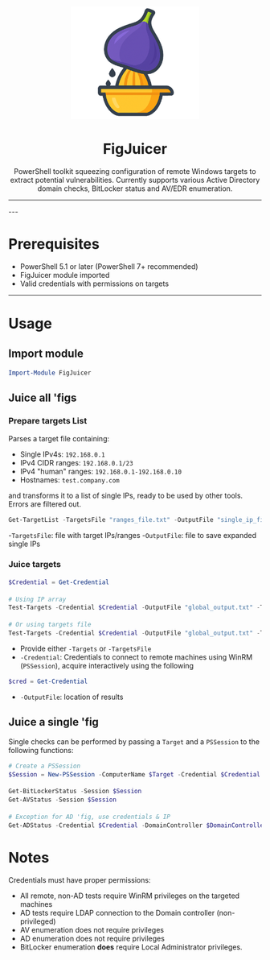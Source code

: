 <p align="center"><img src="./figjuicer.png" width="256" alt="FigJuicer"></p>

<h1 align="center">FigJuicer</h1>

<p align="center">PowerShell toolkit squeezing configuration of remote Windows targets to extract potential vulnerabilities. Currently supports various Active Directory domain checks, BitLocker status and AV/EDR enumeration.</p>

<hr>
---

# Prerequisites

- PowerShell 5.1 or later (PowerShell 7+ recommended)  
- FigJuicer module imported
- Valid credentials with permissions on targets  

---

# Usage
## Import module
```powershell
Import-Module FigJuicer
```

## Juice all 'figs
### Prepare targets List

Parses a target file containing:
- Single IPv4s: `192.168.0.1`
- IPv4 CIDR ranges: `192.168.0.1/23`
- IPv4 "human" ranges: `192.168.0.1-192.168.0.10`
- Hostnames: `test.company.com`

and transforms it to a list of single IPs, ready to be used by other tools. Errors are filtered out.

```powershell
Get-TargetList -TargetsFile "ranges_file.txt" -OutputFile "single_ip_file.txt"
```
-`TargetsFile`: file with target IPs/ranges
-`OutputFile`: file to save expanded single IPs

### Juice targets
```powershell
$Credential = Get-Credential

# Using IP array
Test-Targets -Credential $Credential -OutputFile "global_output.txt" -Targets $Targets

# Or using targets file
Test-Targets -Credential $Credential -OutputFile "global_output.txt" -TargetsFile "single_ip_file.txt"
```
- Provide either `-Targets` or `-TargetsFile`
- `-Credential`: Credentials to connect to remote machines using WinRM (`PSSession`), acquire interactively using the following
```powershell
$cred = Get-Credential
```
- `-OutputFile`: location of results

## Juice a single 'fig

Single checks can be performed by passing a `Target` and a `PSSession` to the following functions:
```powershell
# Create a PSSession
$Session = New-PSSession -ComputerName $Target -Credential $Credential

Get-BitLockerStatus -Session $Session
Get-AVStatus -Session $Session

# Exception for AD 'fig, use credentials & IP
Get-ADStatus -Credential $Credential -DomainController $DomainControllerIP
```
# Notes
Credentials must have proper permissions:
- All remote, non-AD tests require WinRM privileges on the targeted machines
- AD tests require LDAP connection to the Domain controller (non-privileged)
- AV enumeration does not require privileges
- AD enumeration does not require privileges
- BitLocker enumeration **does** require Local Administrator privileges.